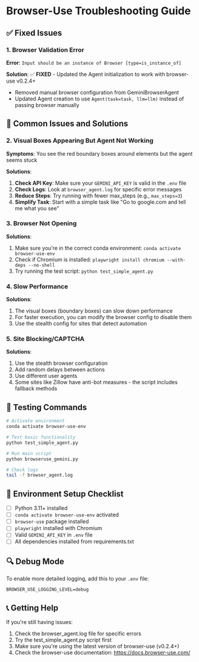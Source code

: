 # Browser-Use Troubleshooting Guide

## ✅ Fixed Issues

### 1. Browser Validation Error
**Error**: `Input should be an instance of Browser [type=is_instance_of]`

**Solution**: ✅ **FIXED** - Updated the Agent initialization to work with browser-use v0.2.4+
- Removed manual browser configuration from GeminiBrowserAgent
- Updated Agent creation to use `Agent(task=task, llm=llm)` instead of passing browser manually

## 🔧 Common Issues and Solutions

### 2. Visual Boxes Appearing But Agent Not Working
**Symptoms**: You see the red boundary boxes around elements but the agent seems stuck

**Solutions**:
1. **Check API Key**: Make sure your `GEMINI_API_KEY` is valid in the `.env` file
2. **Check Logs**: Look at `browser_agent.log` for specific error messages
3. **Reduce Steps**: Try running with fewer max_steps (e.g., `max_steps=3`)
4. **Simplify Task**: Start with a simple task like "Go to google.com and tell me what you see"

### 3. Browser Not Opening
**Solutions**:
1. Make sure you're in the correct conda environment: `conda activate browser-use-env`
2. Check if Chromium is installed: `playwright install chromium --with-deps --no-shell`
3. Try running the test script: `python test_simple_agent.py`

### 4. Slow Performance
**Solutions**:
1. The visual boxes (boundary boxes) can slow down performance
2. For faster execution, you can modify the browser config to disable them
3. Use the stealth config for sites that detect automation

### 5. Site Blocking/CAPTCHA
**Solutions**:
1. Use the stealth browser configuration
2. Add random delays between actions
3. Use different user agents
4. Some sites like Zillow have anti-bot measures - the script includes fallback methods

## 🧪 Testing Commands

```bash
# Activate environment
conda activate browser-use-env

# Test basic functionality
python test_simple_agent.py

# Run main script
python browseruse_gemini.py

# Check logs
tail -f browser_agent.log
```

## 📝 Environment Setup Checklist

- [ ] Python 3.11+ installed
- [ ] `conda activate browser-use-env` activated
- [ ] `browser-use` package installed
- [ ] `playwright` installed with Chromium
- [ ] Valid `GEMINI_API_KEY` in `.env` file
- [ ] All dependencies installed from requirements.txt

## 🔍 Debug Mode

To enable more detailed logging, add this to your `.env` file:
```
BROWSER_USE_LOGGING_LEVEL=debug
```

## 📞 Getting Help

If you're still having issues:
1. Check the browser_agent.log file for specific errors
2. Try the test_simple_agent.py script first
3. Make sure you're using the latest version of browser-use (v0.2.4+)
4. Check the browser-use documentation: https://docs.browser-use.com/ 